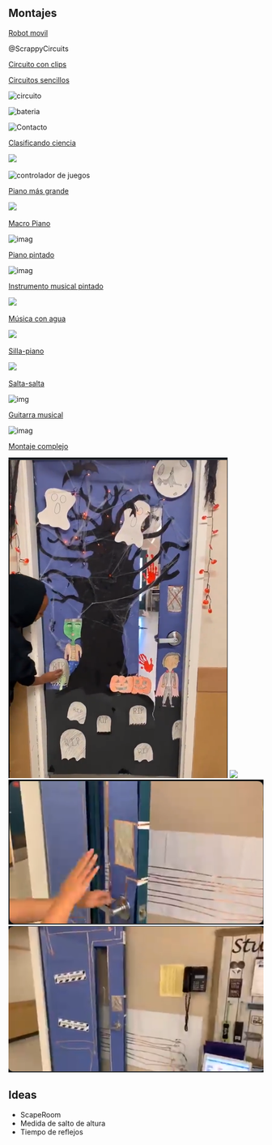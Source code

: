 ## Montajes

[Robot movil](https://twitter.com/ryanejenkins/status/1135603263229845510)

@ScrappyCircuits
 
 
[Circuito con clips](https://twitter.com/SimonFittockEDU/status/1136109679984095233)

[Circuitos sencillos](https://twitter.com/MrReuland/status/1121403726953091073)

![circuito](https://pbs.twimg.com/media/D5AGvlrWkAE-Tsw?format=jpg)

![bateria](https://pbs.twimg.com/media/D5AGvloX4AAM-s4?format=jpg)

![Contacto](https://cdn.shopify.com/s/files/1/0162/8612/files/461_stepten_large.png?v=1559836097)

[Clasificando ciencia](https://makeymakey.com/blogs/how-to-instructions/math-science-classify-and-sort)

![](https://cdn.shopify.com/s/files/1/0162/8612/articles/562_stepsix_1400x.png?v=1560342185)

![controlador de juegos](https://i.pinimg.com/originals/40/7c/56/407c56b1e85a0f68a31a0ecb4e8bc3d9.jpg)

[Piano más grande](https://www.instructables.com/id/Educational-Makey-Makey-Piano/)

![](https://content.instructables.com/FXV/C0RD/K76EGJEB/FXVC0RDK76EGJEB.LARGE.jpg?auto=webp&frame=1&width=336&height=1024&fit=bounds    )

[Macro Piano](https://makeymakey.com/blogs/how-to-instructions/oversized-and-portable-floor-piano)

![imag](https://cdn.shopify.com/s/files/1/0162/8612/files/2046_stepthree2_large.png?v=1558554579)

[Piano pintado](https://www.instructables.com/id/Graphite-Piano-Keyboard-with-MaKey-MaKey-and-Scrat/)

![imag](https://cdn.instructables.com/F70/3UKZ/I6NI55CA/F703UKZI6NI55CA.LARGE.jpg?auto=webp&frame=1&width=1024&height=1024&fit=bounds)

[Instrumento musical pintado](https://makeymakey.com/blogs/how-to-instructions/lesson-four-draw-a-playable-instrument)

![](https://cdn.shopify.com/s/files/1/0162/8612/files/Image_from_iOS_3_1024x1024.jpg?v=1567643521)

[Música con agua](https://makeymakey.com/blogs/how-to-instructions/musical-water-with-soundplant)

![](https://cdn.shopify.com/s/files/1/0162/8612/articles/musical_water_main-01_1400x.png?v=1563223957)

[Silla-piano](https://makeymakey.com/blogs/how-to-instructions/piano-chair)

![](https://cdn.shopify.com/s/files/1/0162/8612/files/2094_StepOne1_large.png?v=1558624704)

[Salta-salta](https://makeymakey.com/blogs/how-to-instructions/makey-makey-run-and-jump-game-pad)

![img](https://cdn.shopify.com/s/files/1/0162/8612/files/283_StepSix_large.png?v=1558473420)

[Guitarra musical](https://makeymakey.com/blogs/how-to-instructions/creating-a-guitar-in-scratch-or-soundplant)

![imag](https://cdn.shopify.com/s/files/1/0162/8612/files/1484-StepFive_large.png?v=1558551537)

[Montaje complejo](https://twitter.com/mandeepR41/status/1191764116131598336)

![](../images/MontajePuerta0.png)
![](../images/montajePuerta1.png)
![](../images/montajePuerta2.png)
![](../images/montajePuerta3.png)

## Ideas

* ScapeRoom
* Medida de salto de altura
* Tiempo de reflejos
